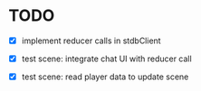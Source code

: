# TODO

- [x] implement reducer calls in stdbClient
- [x] test scene: integrate chat UI with reducer call
- [x] test scene: read player data to update scene




